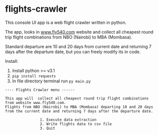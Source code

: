 # flights-crawler

This console UI app is a web flight crawler written in python.

The app, looks in www.fly540.com website and collect all cheapest round trip flight combinations from NBO (Nairobi) to MBA (Mombasa).

Standard departure are 10 and 20 days from current date and returning 7 days after the departure date, but you can freely modify its in code.

Install:

1. Install python >= v3.1
2. `pip install requests`
3. In file directory terminal run `py main.py`

```
---- Flights Crawler menu ------
  
This app will  collect all cheapest round trip flight combinations from website www.fly540.com.
Flights from NBO (Nairobi) to MBA (Mombasa) departing 10 and 20 days from the current date and returning 7 days after the departure date. 

                1. Execute data extraction
                2. Write flights data to csv file
                3. Quit
```
